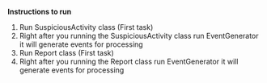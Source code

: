 **Instructions to run**

1. Run SuspiciousActivity class (First task)
2. Right after you running the SuspiciousActivity class run EventGenerator it will generate events for processing
3. Run Report class (First task)
2. Right after you running the Report class run EventGenerator it will generate events for processing